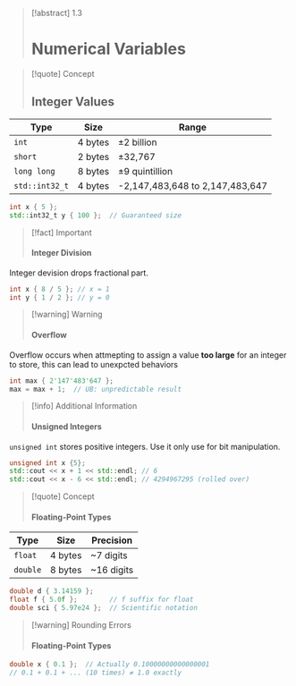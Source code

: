 
> [!abstract] 1.3
> # Numerical Variables

> [!quote] Concept
> ## Integer Values

| Type           | Size    | Range                           |
| -------------- | ------- | ------------------------------- |
| `int`          | 4 bytes | ±2 billion                      |
| `short`        | 2 bytes | ±32,767                         |
| `long long`    | 8 bytes | ±9 quintillion                  |
| `std::int32_t` | 4 bytes | -2,147,483,648 to 2,147,483,647 |

```cpp
int x { 5 };
std::int32_t y { 100 };  // Guaranteed size
```

> [!fact] Important
> #### Integer Division

Integer devision drops fractional part.
```cpp
int x { 8 / 5 }; // x = 1
int y { 1 / 2 }; // y = 0
```


> [!warning] Warning
> #### Overflow

Overflow occurs when attmepting to assign a value **too large** for an integer to store, this can lead to unexpcted behaviors

```cpp
int max { 2'147'483'647 };
max = max + 1;  // UB: unpredictable result
```

> [!info] Additional Information
> #### Unsigned Integers

`unsigned int` stores positive integers. Use it only use for bit manipulation.
```cpp
unsigned int x {5};
std::cout << x + 1 << std::endl; // 6
std::cout << x - 6 << std::endl; // 4294967295 (rolled over)
```

> [!quote] Concept
> 
> #### Floating-Point Types

|Type|Size|Precision|
|---|---|---|
|`float`|4 bytes|~7 digits|
|`double`|8 bytes|~16 digits|

```cpp
double d { 3.14159 };
float f { 5.0f };        // f suffix for float
double sci { 5.97e24 };  // Scientific notation
```

> [!warning] Rounding Errors
> 
> #### Floating-Point Types

```cpp
double x { 0.1 };  // Actually 0.10000000000000001
// 0.1 + 0.1 + ... (10 times) ≠ 1.0 exactly
```
